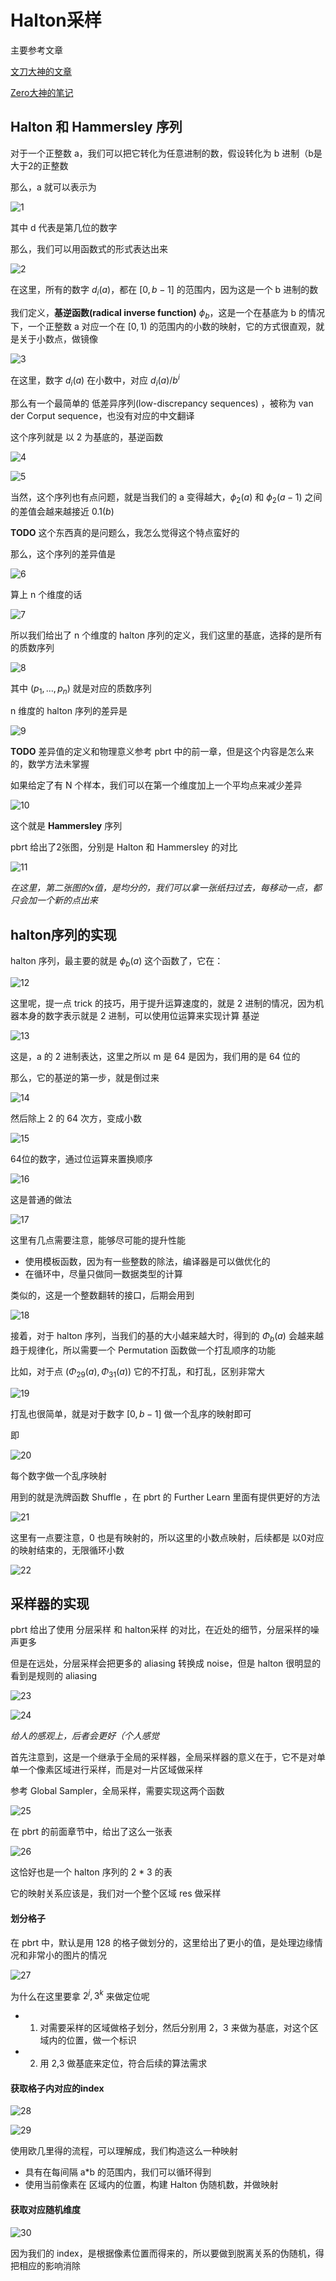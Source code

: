 ﻿# Halton采样

主要参考文章

[文刀大神的文章](https://zhuanlan.zhihu.com/p/20197323)

[Zero大神的笔记](https://note.youdao.com/ynoteshare1/index.html?id=bb9fc1ecc1a33bcd65e6fee9da4ecd82&type=note)

## Halton 和 Hammersley 序列

对于一个正整数 a，我们可以把它转化为任意进制的数，假设转化为 b 进制（b是大于2的正整数

那么，a 就可以表示为

![1](07_07/1.png)

其中 d 代表是第几位的数字

那么，我们可以用函数式的形式表达出来

![2](07_07/2.png)

在这里，所有的数字 $d_i(a)$，都在 $[0, b-1]$ 的范围内，因为这是一个 b 进制的数

我们定义，**基逆函数(radical inverse function)** $\phi_b$，这是一个在基底为 b 的情况下，一个正整数 a 对应一个在 $[0, 1)$ 的范围内的小数的映射，它的方式很直观，就是关于小数点，做镜像

![3](07_07/3.png)

在这里，数字 $d_i(a)$ 在小数中，对应 $d_i(a) / b^i$

那么有一个最简单的 低差异序列(low-discrepancy sequences) ，被称为 van der Corput sequence，也没有对应的中文翻译

这个序列就是 以 2 为基底的，基逆函数

![4](07_07/4.png)

![5](07_07/5.png)

当然，这个序列也有点问题，就是当我们的 a 变得越大，$\phi_2(a)$ 和 $\phi_2(a-1)$ 之间的差值会越来越接近 $0.1(b)$

**TODO** 这个东西真的是问题么，我怎么觉得这个特点蛮好的

那么，这个序列的差异值是

![6](07_07/6.png)

算上 n 个维度的话

![7](07_07/7.png)

所以我们给出了 n 个维度的 halton 序列的定义，我们这里的基底，选择的是所有的质数序列

![8](07_07/8.png)

其中 $(p_1, ... , p_n)$ 就是对应的质数序列

n 维度的 halton 序列的差异是

![9](07_07/9.png)

**TODO** 差异值的定义和物理意义参考 pbrt 中的前一章，但是这个内容是怎么来的，数学方法未掌握

如果给定了有 N 个样本，我们可以在第一个维度加上一个平均点来减少差异

![10](07_07/10.png)

这个就是 **Hammersley** 序列

pbrt 给出了2张图，分别是 Halton 和 Hammersley 的对比

![11](07_07/11.png)

*在这里，第二张图的x值，是均分的，我们可以拿一张纸扫过去，每移动一点，都只会加一个新的点出来*

## halton序列的实现

halton 序列，最主要的就是 $\phi_b(a)$ 这个函数了，它在：

![12](07_07/12.png)

这里呢，提一点 trick 的技巧，用于提升运算速度的，就是 2 进制的情况，因为机器本身的数字表示就是 2 进制，可以使用位运算来实现计算 基逆

![13](07_07/13.png)

这是，a 的 2 进制表达，这里之所以 m 是 64 是因为，我们用的是 64 位的

那么，它的基逆的第一步，就是倒过来

![14](07_07/14.png)

然后除上 2 的 64 次方，变成小数

![15](07_07/15.png)

64位的数字，通过位运算来置换顺序

![16](07_07/16.png)

这是普通的做法

![17](07_07/17.png)

这里有几点需要注意，能够尽可能的提升性能
- 使用模板函数，因为有一些整数的除法，编译器是可以做优化的
- 在循环中，尽量只做同一数据类型的计算

类似的，这是一个整数翻转的接口，后期会用到

![18](07_07/18.png)

接着，对于 halton 序列，当我们的基的大小越来越大时，得到的 $\Phi_b(a)$ 会越来越趋于规律化，所以需要一个 Permutation 函数做一个打乱顺序的功能

比如，对于点 $(\Phi_29(a), \Phi_31(a))$ 它的不打乱，和打乱，区别非常大

![19](07_07/19.png)

打乱也很简单，就是对于数字 $[0, b-1]$ 做一个乱序的映射即可

即

![20](07_07/20.png)

每个数字做一个乱序映射

用到的就是洗牌函数 Shuffle ，在 pbrt 的 Further Learn 里面有提供更好的方法

![21](07_07/21.png)

这里有一点要注意，0 也是有映射的，所以这里的小数点映射，后续都是 以0对应的映射结束的，无限循环小数

![22](07_07/22.png)

## 采样器的实现

pbrt 给出了使用 分层采样 和 halton采样 的对比，在近处的细节，分层采样的噪声更多

但是在远处，分层采样会把更多的 aliasing 转换成 noise，但是 halton 很明显的看到是规则的 aliasing

![23](07_07/23.png)

![24](07_07/24.png)

*给人的感观上，后者会更好（个人感觉*

首先注意到，这是一个继承于全局的采样器，全局采样器的意义在于，它不是对单单一个像素区域进行采样，而是对一片区域做采样

参考 Global Sampler，全局采样，需要实现这两个函数

![25](07_07/25.png)

在 pbrt 的前面章节中，给出了这么一张表

![26](07_07/26.png)

这恰好也是一个 halton 序列的 2 * 3 的表

它的映射关系应该是，我们对一个整个区域 res 做采样

#### 划分格子

在 pbrt 中，默认是用 128 的格子做划分的，这里给出了更小的值，是处理边缘情况和非常小的图片的情况

![27](07_07/27.png)

为什么在这里要拿 $2^j , 3^k$ 来做定位呢
- 1. 对需要采样的区域做格子划分，然后分别用 2，3 来做为基底，对这个区域内的位置，做一个标识
- 2. 用 2,3 做基底来定位，符合后续的算法需求

#### 获取格子内对应的index

![28](07_07/28.png)

![29](07_07/29.png)

使用欧几里得的流程，可以理解成，我们构造这么一种映射
- 具有在每间隔 a*b 的范围内，我们可以循环得到
- 使用当前像素在 区域内的位置，构建 Halton 伪随机数，并做映射

#### 获取对应随机维度

![30](07_07/30.png)

因为我们的 index，是根据像素位置而得来的，所以要做到脱离关系的伪随机，得把相应的影响消除









